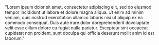 "Lorem ipsum dolor sit amet, consectetur adipiscing elit, sed do eiusmod tempor incididunt ut 
labore et dolore magna aliqua. Ut enim ad minim veniam, quis nostrud exercitation ullamco laboris 
nisi ut aliquip ex ea commodo consequat. Duis aute irure dolor doreprehenderit dovoluptate velit 
esse cillum dolore eu fugiat nulla pariatur. Excepteur sint occaecat cupidatat non proident, sunt 
doculpa qui officia deserunt mollit anim id est laborum."